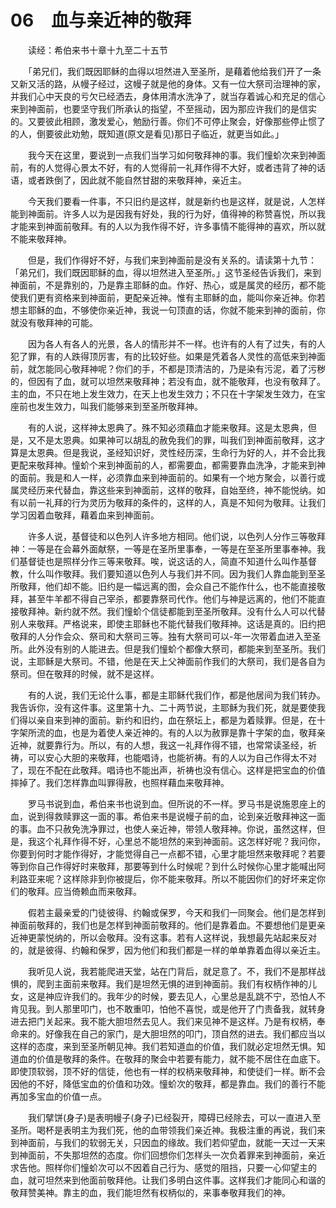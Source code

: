 # 06　血与亲近神的敬拜

　　读经：希伯来书十章十九至二十五节

　　「弟兄们，我们既因耶稣的血得以坦然进入至圣所，是藉着他给我们开了一条又新又活的路，从幔子经过，这幔子就是他的身体。又有一位大祭司治理神的家，并我们心中天良的亏欠已经洒去，身体用清水洗净了，就当存着诚心和充足的信心来到神面前，也要坚守我们所承认的指望，不至摇动，因为那应许我们的是信实的。又要彼此相顾，激发爱心，勉励行善。你们不可停止聚会，好像那些停止惯了的人，倒要彼此劝勉，既知道(原文是看见)那日子临近，就更当如此。」

　　我今天在这里，要说到一点我们当学习如何敬拜神的事。我们憧蚧次来到神面前，有的人觉得心景太不好，有的人觉得前一礼拜作得不大好，或者违背了神的话语，或者跌倒了，因此就不能自然甘甜的来敬拜神，亲近主。

　　今天我们要看一件事，不只旧约是这样，就是新约也是这样，就是说，人怎样能到神面前。许多人以为是因我有好处，我的行为好，值得神的称赞喜悦，所以我才能来到神面前敬拜。有的人以为我作得不好，许多事情不能得神的喜欢，所以就不能来敬拜神。

　　但是，我们作得好不好，与我们来到神面前是没有关系的。请读第十九节：「弟兄们，我们既因耶稣的血，得以坦然进入至圣所。」这节圣经告诉我们，来到神面前，不是靠别的，乃是靠主耶稣的血。作好、热心，或是属灵的经历，都不能使我们更有资格来到神面前，更配亲近神。惟有主耶稣的血，能叫你亲近神。你若想主耶稣的血，不够使你亲近神，我说一句顶直的话，你就不能来到神的面前，你就没有敬拜神的可能。

　　因为各人有各人的光景，各人的情形并不一样。也许有的人有了过失，有的人犯了罪，有的人跌得顶厉害，有的比较好些。如果是凭着各人灵性的高低来到神面前，就怎能同心敬拜神呢？你们的手，不都是顶清洁的，乃是染有污泥，着了污秽的，但因有了血，就可以坦然来敬拜神；若没有血，就不能敬拜，也没有敬拜了。主的血，不只在地上发生效力，在天上也发生效力；不只在十字架发生效力，在宝座前也发生效力，叫我们能够来到至圣所敬拜神。

　　有的人说，这样神太恩典了。殊不知必须藉血才能来敬拜。这是太恩典，但是，又不是太恩典。如果神可以胡乱的赦免我们的罪，叫我们到神面前敬拜，这才算是太恩典。但是我说，圣经知识好，灵性经历深，生命行为好的人，并不会比我更配来敬拜神。憧蚧个来到神面前的人，都需要血，都需要靠血洗净，才能来到神的面前。我是和人一样，必须靠血来到神面前的。如果有一个地方聚会，以善行或属灵经历来代替血，靠这些来到神面前，这样的敬拜，自始至终，神不能悦纳。如有以前一礼拜的行为灵历为敬拜的条件的，这样的人，真是不知何为敬拜。让我们学习因着血敬拜，藉着血来到神面前。

　　许多人说，基督徒和以色列人许多地方相同。他们说，以色列人分作三等敬拜神：一等是在会幕外面献祭，一等是在圣所里事奉，一等是在至圣所里事奉神。我们基督徒也是照样分作三等来敬拜。唉，说这话的人，简直不知道什么叫作基督教，什么叫作敬拜。我们要知道以色列人与我们并不同。因为我们人靠血能到至圣所敬拜，他们却不能。旧约是一幅远离的图，会众自己不能作什么，也不能直接敬拜，甚至牛羊都不得自己宰杀，都要靠祭司代作。他们与神是远离的，他们不能直接敬拜神。新约就不然。我们憧蚧个信徒都能到至圣所敬拜。没有什么人可以代替别人来敬拜。严格说来，即使主耶稣也不能代替我们敬拜神。这话是真的。旧约把敬拜的人分作会众、祭司和大祭司三等。独有大祭司可以-年一次带着血进入至圣所。此外没有别的人能进去。但是我们憧蚧个都像大祭司，都能来到至圣所。我们说，主耶稣是大祭司。不错，他是在天上父神面前作我们的大祭司，我们是各自为祭司。但在敬拜的时候，就不是这样。

　　有的人说，我们无论什么事，都是主耶稣代我们作，都是他居间为我们转办。我告诉你，没有这件事。这里第十九、二十两节说，主耶稣为我们死，就是要使我们得以亲自来到神的面前。新约和旧约，血在祭坛上，都是为着赎罪。但是，在十字架所流的血，也是为着使人亲近神的。有的人以为赦罪是靠十字架的血，敬拜亲近神，就要靠行为。所以，有的人想，我这一礼拜作得不错，也常常读圣经，祈祷，可以安心大胆的来敬拜，也能唱诗，也能祈祷。有的人以为自己作得太不对了，现在不配在此敬拜。唱诗也不能出声，祈祷也没有信心。这样是把宝血的价值摔掉了。我们怎样靠血叫罪得赦，也照样藉血来敬拜神。

　　罗马书说到血，希伯来书也说到血。但所说的不一样。罗马书是说施恩座上的血，说到得救赎罪这一面的事。希伯来书是说幔子前的血，论到亲近敬拜神这一面的事。血不只赦免洗净罪过，也使人亲近神，带领人敬拜神。你说，虽然这样，但是，我这个礼拜作得不好，心里总不能坦然的来到神面前。这怎样好呢？我问你，你要到何时才能作得好，才能觉得自己一点都不错，心里才能坦然来敬拜呢？若要等到你自己作得好时来敬拜，那要等到什么时候呢？到什么时候你心里才能喊出阿利路亚来呢？这样除非到你被提后，你不能来敬拜。所以不能因你们的好坏来定你们的敬拜。应当倚赖血而来敬拜。

　　假若主最亲爱的门徒彼得、约翰或保罗，今天和我们一同聚会。他们是怎样到神面前敬拜的，我们也是怎样到神面前敬拜的。他们是靠着血。不要想他们是更亲近神更蒙悦纳的，所以会敬拜。没有这事。若有人这样说，我想最先站起来反对的，就是彼得、约翰和保罗，因为他们和我们都是一样的单单靠着血得以亲近主。

　　我听见人说，我若能爬进天堂，站在门背后，就足意了。不，我们不是那样战惧的，爬到主面前来敬拜。我们是坦然无惧的进到神面前。我们有权柄作神的儿女，这是神应许我们的。我年少的时候，要去见人，心里总是乱跳不宁，恐怕人不肯见我。到人那里叩门，也不敢重叩，怕他不喜悦，或是他开了门责备我，就转身进去把门关起来。我不能大胆坦然去见人。我们来见神不是这样。乃是有权柄，奉命来的。好像我在自己的家门，是大胆坦然的叩门，顶自然的进去。我们都应当以这样的态度，来到至圣所朝见神。我们若知道血的价值，我们就必定坦然无惧。知道血的价值是敬拜的条件。在敬拜的聚会中若要有能力，就不能不居住在血底下。即使顶软弱，顶不好的信徒，他也有一样的权柄来敬拜神，和使徒们一样。断不会因他的不好，降低宝血的价值和功效。憧蚧次的敬拜，都是靠血。我们的善行不能再加多宝血的价值一点。

　　我们擘饼(身子)是表明幔子(身子)已经裂开，障碍已经除去，可以一直进入至圣所。喝杯是表明主为我们死，他的血带领我们亲近神。我极注重的再说，我们来到神面前，与我们的软弱无关，只因血的缘故。我们若仰望血，就能一天过一天来到神面前，不失那坦然的态度。你们回想你们怎样头一次负着罪来到神面前，亲近求告他。照样你们憧蚧次可以不因着自己行为、感觉的阻挡，只要一心仰望主的血，就可坦然来到他面前敬拜他。让我们多明白这件事。这样我们才能同心和谐的敬拜赞美神。靠主的血，我们能坦然有权柄似的，来事奉敬拜我们的神。

